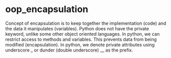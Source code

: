 # oop_encapsulation

Concept of encapsulation is to keep together the implementation (code) and the data it manipulates (variables).
Python does not have the private keyword, unlike some other object oriented languages.
In python, we can restrict access to methods and variables. This prevents data from being modified (encapsulation).
In python, we denote private attributes using underscore _ or dunder (double underscore) __ as the prefix.
